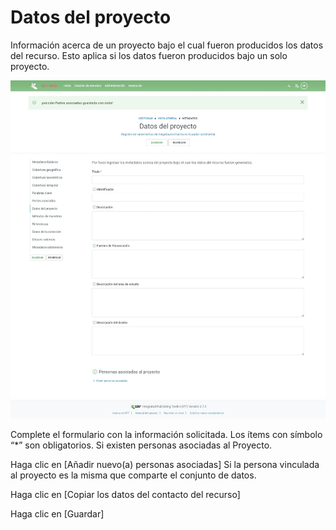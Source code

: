# Datos del proyecto

Información acerca de un proyecto bajo el cual fueron producidos los datos del recurso. Esto aplica si los datos fueron producidos bajo un solo proyecto.&#x20;

![](<../../.gitbook/assets/image (17).png>)

Complete el formulario con la información solicitada. Los ítems con símbolo “\*” son obligatorios. Si existen personas asociadas al Proyecto.&#x20;

Haga clic en \[Añadir nuevo(a) personas asociadas] Si la persona vinculada al proyecto es la misma que comparte el conjunto de datos.&#x20;

Haga clic en \[Copiar los datos del contacto del recurso]&#x20;

Haga clic en \[Guardar]

